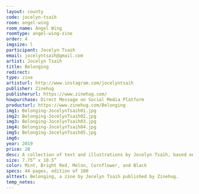 ```yaml
---
layout: county 
code: jocelyn-tsaih
room: angel-wing
room_name: Angel Wing
roomtype: angel-wing-zine
order: 4
imgsize: l
participant: Jocelyn Tsaih
email: jocelyntsaih@gmail.com
artist: Jocelyn Tsaih
title: Belonging
redirect: 
type: zine
artisturl: http://www.instagram.com/jocelyntsaih
publisher: Zinehug
publisherurl: https://www.zinehug.com/
howpurchase: Direct Message on Social Media Platform
producturl: https://www.zinehug.com/Belonging
img1: Belonging-JocelynTsaih01.jpg
img2: Belonging-JocelynTsaih02.jpg
img3: Belonging-JocelynTsaih03.jpg
img4: Belonging-JocelynTsaih04.jpg
img5: Belonging-JocelynTsaih05.jpg
img6: 
year: 2019
price: 20
desc: A collection of text and illustrations by Jocelyn Tsaih, based on the subject of Belonging explored during her residency at Almost Perfect Tokyo.
size: 7.75” x 10.5”
color: Mint, Bright Red, Melon, Cornflower, and Black
specs: 44 pages, edition of 100
alttext: Belonging, a zine by Jocelyn Tsaih published by Zinehug.
temp_notes: 
---
```

